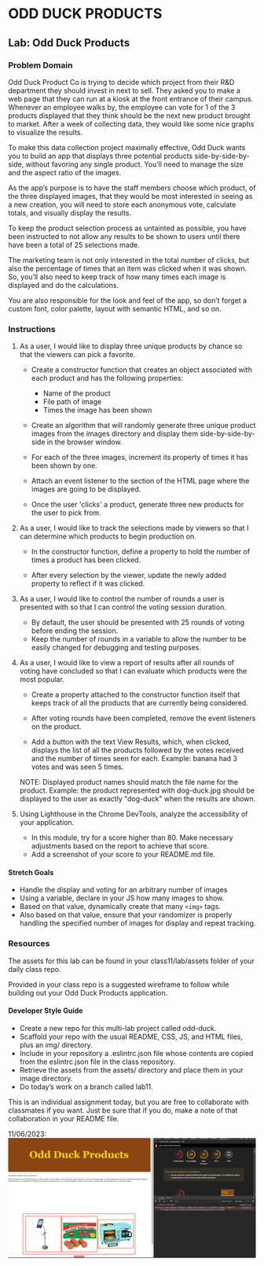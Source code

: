 # ODD DUCK PRODUCTS

## Lab: Odd Duck Products

### Problem Domain

Odd Duck Product Co is trying to decide which project from their R&D department they should invest in next to sell. They asked you to make a web page that they can run at a kiosk at the front entrance of their campus. Whenever an employee walks by, the employee can vote for 1 of the 3 products displayed that they think should be the next new product brought to market. After a week of collecting data, they would like some nice graphs to visualize the results.

To make this data collection project maximally effective, Odd Duck wants you to build an app that displays three potential products side-by-side-by-side, without favoring any single product. You’ll need to manage the size and the aspect ratio of the images.

As the app’s purpose is to have the staff members choose which product, of the three displayed images, that they would be most interested in seeing as a new creation, you will need to store each anonymous vote, calculate totals, and visually display the results.

To keep the product selection process as untainted as possible, you have been instructed to not allow any results to be shown to users until there have been a total of 25 selections made.

The marketing team is not only interested in the total number of clicks, but also the percentage of times that an item was clicked when it was shown. So, you’ll also need to keep track of how many times each image is displayed and do the calculations.

You are also responsible for the look and feel of the app, so don’t forget a custom font, color palette, layout with semantic HTML, and so on.

### Instructions

1. As a user, I would like to display three unique products by chance so that the viewers can pick a favorite.

   - Create a constructor function that creates an object associated with each product and has the following properties:
     - Name of the product
     - File path of image
     - Times the image has been shown

   - Create an algorithm that will randomly generate three unique product images from the images directory and display them side-by-side-by-side in the browser window.

   - For each of the three images, increment its property of times it has been shown by one.

   - Attach an event listener to the section of the HTML page where the images are going to be displayed.

   - Once the user 'clicks' a product, generate three new products for the user to pick from.

2. As a user, I would like to track the selections made by viewers so that I can determine which products to begin production on.

   - In the constructor function, define a property to hold the number of times a product has been clicked.

   - After every selection by the viewer, update the newly added property to reflect if it was clicked.

3. As a user, I would like to control the number of rounds a user is presented with so that I can control the voting session duration.

   - By default, the user should be presented with 25 rounds of voting before ending the session.
   - Keep the number of rounds in a variable to allow the number to be easily changed for debugging and testing purposes.

4. As a user, I would like to view a report of results after all rounds of voting have concluded so that I can evaluate which products were the most popular.

   - Create a property attached to the constructor function itself that keeps track of all the products that are currently being considered.

   - After voting rounds have been completed, remove the event listeners on the product.

   - Add a button with the text View Results, which, when clicked, displays the list of all the products followed by the votes received and the number of times seen for each. Example: banana had 3 votes and was seen 5 times.

   NOTE: Displayed product names should match the file name for the product. Example: the product represented with dog-duck.jpg should be displayed to the user as exactly "dog-duck" when the results are shown.

5. Using Lighthouse in the Chrome DevTools, analyze the accessibility of your application.

   - In this module, try for a score higher than 80. Make necessary adjustments based on the report to achieve that score.
   - Add a screenshot of your score to your README.md file.

#### Stretch Goals

- Handle the display and voting for an arbitrary number of images
- Using a variable, declare in your JS how many images to show.
- Based on that value, dynamically create that many `<img>` tags.
- Also based on that value, ensure that your randomizer is properly handling the specified number of images for display and repeat tracking.

### Resources

The assets for this lab can be found in your class11/lab/assets folder of your daily class repo.

Provided in your class repo is a suggested wireframe to follow while building out your Odd Duck Products application.

#### Developer Style Guide

- Create a new repo for this multi-lab project called odd-duck.
- Scaffold your repo with the usual README, CSS, JS, and HTML files, plus an img/ directory.
- Include in your repository a .eslintrc.json file whose contents are copied from the eslintrc.json file in the class repository.
- Retrieve the assets from the assets/ directory and place them in your image directory.
- Do today’s work on a branch called lab11.

This is an individual assignment today, but you are free to collaborate with classmates if you want. Just be sure that if you do, make a note of that collaboration in your README file.

11/06/2023: ![Alt text](image.png)